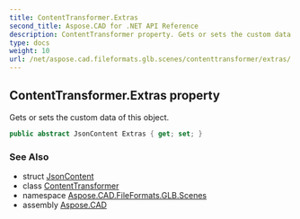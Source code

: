 ```yaml
---
title: ContentTransformer.Extras
second_title: Aspose.CAD for .NET API Reference
description: ContentTransformer property. Gets or sets the custom data of this object
type: docs
weight: 10
url: /net/aspose.cad.fileformats.glb.scenes/contenttransformer/extras/
---
```

## ContentTransformer.Extras property

Gets or sets the custom data of this object.

```csharp
public abstract JsonContent Extras { get; set; }
```

### See Also

* struct [JsonContent](../../../aspose.cad.fileformats.glb.io/jsoncontent/)
* class [ContentTransformer](../)
* namespace [Aspose.CAD.FileFormats.GLB.Scenes](../../contenttransformer/)
* assembly [Aspose.CAD](../../../)


